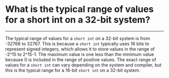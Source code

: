 # What is the typical range of values for a short int on a 32-bit system?

---

The typical range of values for a `short int` on a 32-bit system is from -32768 to 32767. This is because a `short int` typically uses 16 bits to represent signed integers, which allows it to store values in the range of -2^15 to 2^15-1. The maximum value is one less than the minimum value because 0 is included in the range of positive values. The exact range of values for a `short int` can vary depending on the system and compiler, but this is the typical range for a 16-bit `short int` on a 32-bit system.